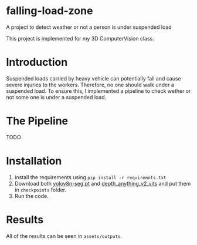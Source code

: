 # falling-load-zone
A project to detect weather or not a person is under suspended load

This project is implemented for my 3D ComputerVision class.

# Introduction
Suspended loads carried by heavy vehicle can potentially fall and cause severe injuries to the workers. Therefore, no one should walk under a suspended load. To ensure this, I implemented a pipeline to check wether or not some one is under a suspended load.

# The Pipeline
TODO

# Installation

1. install the requirements using `pip install -r requiremnts.txt`
2. Download both [yolov8n-seg.pt](https://github.com/ultralytics/assets/releases/download/v8.1.0/yolov8n-seg.pt) and [depth_anything_v2_vits](https://huggingface.co/depth-anything/Depth-Anything-V2-Small/resolve/main/depth_anything_v2_vits.pth?download=true) and put them in `checkpoints` folder.
3. Run the code.

# Results

All of the results can be seen in `assets/outputs`.
